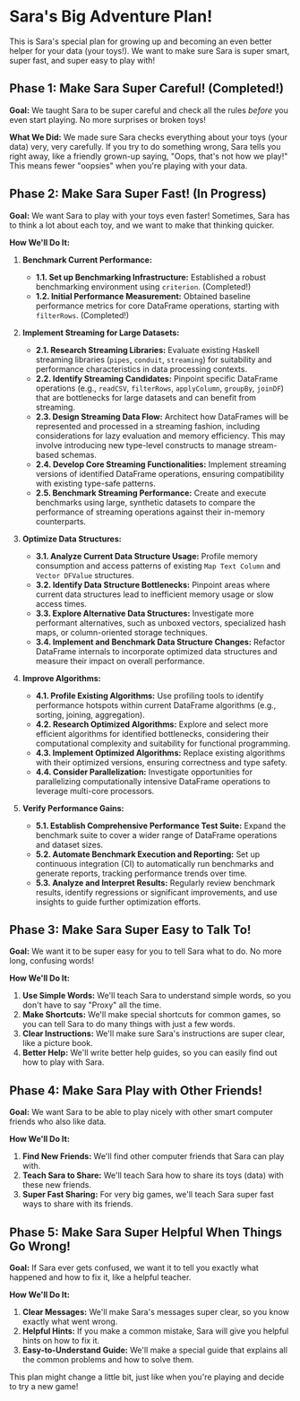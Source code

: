 # Sara's Big Adventure Plan!

This is Sara's special plan for growing up and becoming an even better helper for your data (your toys!). We want to make sure Sara is super smart, super fast, and super easy to play with!

## Phase 1: Make Sara Super Careful! (Completed!)

**Goal:** We taught Sara to be super careful and check all the rules *before* you even start playing. No more surprises or broken toys!

**What We Did:** We made sure Sara checks everything about your toys (your data) very, very carefully. If you try to do something wrong, Sara tells you right away, like a friendly grown-up saying, "Oops, that's not how we play!" This means fewer "oopsies" when you're playing with your data.

## Phase 2: Make Sara Super Fast! (In Progress)

**Goal:** We want Sara to play with your toys even faster! Sometimes, Sara has to think a lot about each toy, and we want to make that thinking quicker.

**How We'll Do It:**

1.  **Benchmark Current Performance:**
    *   **1.1. Set up Benchmarking Infrastructure:** Established a robust benchmarking environment using `criterion`. (Completed!)
    *   **1.2. Initial Performance Measurement:** Obtained baseline performance metrics for core DataFrame operations, starting with `filterRows`. (Completed!)

2.  **Implement Streaming for Large Datasets:**
    *   **2.1. Research Streaming Libraries:** Evaluate existing Haskell streaming libraries (`pipes`, `conduit`, `streaming`) for suitability and performance characteristics in data processing contexts.
    *   **2.2. Identify Streaming Candidates:** Pinpoint specific DataFrame operations (e.g., `readCSV`, `filterRows`, `applyColumn`, `groupBy`, `joinDF`) that are bottlenecks for large datasets and can benefit from streaming.
    *   **2.3. Design Streaming Data Flow:** Architect how DataFrames will be represented and processed in a streaming fashion, including considerations for lazy evaluation and memory efficiency. This may involve introducing new type-level constructs to manage stream-based schemas.
    *   **2.4. Develop Core Streaming Functionalities:** Implement streaming versions of identified DataFrame operations, ensuring compatibility with existing type-safe patterns.
    *   **2.5. Benchmark Streaming Performance:** Create and execute benchmarks using large, synthetic datasets to compare the performance of streaming operations against their in-memory counterparts.

3.  **Optimize Data Structures:**
    *   **3.1. Analyze Current Data Structure Usage:** Profile memory consumption and access patterns of existing `Map Text Column` and `Vector DFValue` structures.
    *   **3.2. Identify Data Structure Bottlenecks:** Pinpoint areas where current data structures lead to inefficient memory usage or slow access times.
    *   **3.3. Explore Alternative Data Structures:** Investigate more performant alternatives, such as unboxed vectors, specialized hash maps, or column-oriented storage techniques.
    *   **3.4. Implement and Benchmark Data Structure Changes:** Refactor DataFrame internals to incorporate optimized data structures and measure their impact on overall performance.

4.  **Improve Algorithms:**
    *   **4.1. Profile Existing Algorithms:** Use profiling tools to identify performance hotspots within current DataFrame algorithms (e.g., sorting, joining, aggregation).
    *   **4.2. Research Optimized Algorithms:** Explore and select more efficient algorithms for identified bottlenecks, considering their computational complexity and suitability for functional programming.
    *   **4.3. Implement Optimized Algorithms:** Replace existing algorithms with their optimized versions, ensuring correctness and type safety.
    *   **4.4. Consider Parallelization:** Investigate opportunities for parallelizing computationally intensive DataFrame operations to leverage multi-core processors.

5.  **Verify Performance Gains:**
    *   **5.1. Establish Comprehensive Performance Test Suite:** Expand the benchmark suite to cover a wider range of DataFrame operations and dataset sizes.
    *   **5.2. Automate Benchmark Execution and Reporting:** Set up continuous integration (CI) to automatically run benchmarks and generate reports, tracking performance trends over time.
    *   **5.3. Analyze and Interpret Results:** Regularly review benchmark results, identify regressions or significant improvements, and use insights to guide further optimization efforts.

## Phase 3: Make Sara Super Easy to Talk To!

**Goal:** We want it to be super easy for you to tell Sara what to do. No more long, confusing words!

**How We'll Do It:**

1.  **Use Simple Words:** We'll teach Sara to understand simple words, so you don't have to say "Proxy" all the time.
2.  **Make Shortcuts:** We'll make special shortcuts for common games, so you can tell Sara to do many things with just a few words.
3.  **Clear Instructions:** We'll make sure Sara's instructions are super clear, like a picture book.
4.  **Better Help:** We'll write better help guides, so you can easily find out how to play with Sara.

## Phase 4: Make Sara Play with Other Friends!

**Goal:** We want Sara to be able to play nicely with other smart computer friends who also like data.

**How We'll Do It:**

1.  **Find New Friends:** We'll find other computer friends that Sara can play with.
2.  **Teach Sara to Share:** We'll teach Sara how to share its toys (data) with these new friends.
3.  **Super Fast Sharing:** For very big games, we'll teach Sara super fast ways to share with its friends.

## Phase 5: Make Sara Super Helpful When Things Go Wrong!

**Goal:** If Sara ever gets confused, we want it to tell you exactly what happened and how to fix it, like a helpful teacher.

**How We'll Do It:**

1.  **Clear Messages:** We'll make Sara's messages super clear, so you know exactly what went wrong.
2.  **Helpful Hints:** If you make a common mistake, Sara will give you helpful hints on how to fix it.
3.  **Easy-to-Understand Guide:** We'll make a special guide that explains all the common problems and how to solve them.

This plan might change a little bit, just like when you're playing and decide to try a new game!